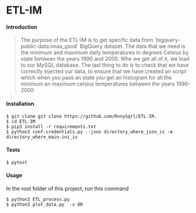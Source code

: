 # ETL-IM

#### Introduction
>The purpose of the ETL-IM is to get specific data from `bigquery-public-data:noaa_gsod´ BigQuery dataset.
>The data that we need is the minimum and maximum daily temperatures in degrees Celsius by state between the years 1990 and 2000.
>Whe we get all of it, we load to our MySQL database.
>The last thing to do is to check that we have correctly injected our data, to ensure
>that we have created an script which when you pass an state you get an histogram
>for all the minimum an maximum celsius temperatures between the years 1990-2000

#### Installation
```
$ git clone git clone https://github.com/RnnySqrl/ETL-IM.
$ cd ETL-IM
$ pip3 install -r requirements.txt
$ python3 conf-credentials.py --json directory_where_json_is -m directory_where_main-ini_is
```
#### Tests
````
$ pytest
````

#### Usage
In the root folder of this project, run this command
```
$ python3 ETL_process.py
$ python3 plot_data.py  -s OR
```